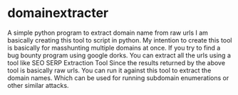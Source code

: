 # domainextracter
A simple python program to extract domain name from raw urls
I am basically creating this tool to script in python.
My intention to create this tool is basically for masshunting multiple domains at once.
If you try to find a bug bounty program using google dorks.
You can extract all the urls using a tool like SEO SERP Extraction Tool
Since the results returned by the above tool is basically raw urls.
You can run it against this tool to extract the domain names.
Which can be used for running subdomain enumerations or other similar attacks.

